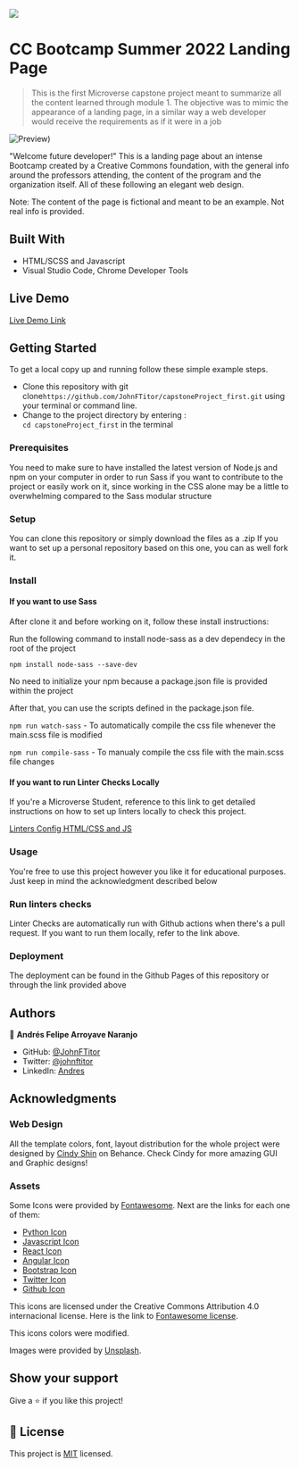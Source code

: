 ![](https://img.shields.io/badge/Microverse-blueviolet)

# CC Bootcamp Summer 2022 Landing Page

> This is the first Microverse capstone project meant to summarize all the content learned through module 1. The objective was to mimic the appearance of a landing page, in a similar way a web developer would receive the requirements as if it were in a job  

![Preview](./finalCapstonePreview.gif))

"Welcome future developer!" This is a landing page about an intense Bootcamp created by a Creative Commons foundation, with the general info around the professors attending, the content of the program and the organization itself. All of these following an elegant web design. 

Note: The content of the page is fictional and meant to be an example. Not real info is provided.

## Built With

- HTML/SCSS and Javascript
- Visual Studio Code, Chrome Developer Tools

## Live Demo

[Live Demo Link](https://johnftitor.github.io/capstoneProject_first/)


## Getting Started

To get a local copy up and running follow these simple example steps.

- Clone this repository with git clone```https://github.com/JohnFTitor/capstoneProject_first.git``` using your terminal or command line.
- Change to the project directory by entering : <br>
```cd capstoneProject_first``` in the terminal

### Prerequisites

You need to make sure to have installed the latest version of Node.js and npm on your computer in order to run Sass if you want to contribute to the project or easily work on it, since working in the CSS alone may be a little to overwhelming compared to the Sass modular structure

### Setup

You can clone this repository or simply download the files as a .zip
If you want to set up a personal repository based on this one, you can as well fork it.

### Install

#### If you want to use Sass

After clone it and before working on it, follow these install instructions:

Run the following command to install node-sass as a dev dependecy in the root of the project 

```npm install node-sass --save-dev```

No need to initialize your npm because a package.json file is provided within the project

After that, you can use the scripts defined in the package.json file. 

```npm run watch-sass``` - To automatically compile the css file whenever the main.scss file is modified

```npm run compile-sass``` - To manualy compile the css file with the main.scss file changes

#### If you want to run Linter Checks Locally

If you're a Microverse Student, reference to this link to get detailed instructions on how to set up linters locally to check this project.

[Linters Config HTML/CSS and JS](https://github.com/microverseinc/linters-config/tree/master/html-css-js)

### Usage

You're free to use this project however you like it for educational purposes. Just keep in mind the acknowledgment described below

### Run linters checks

Linter Checks are automatically run with Github actions when there's a pull request. If you want to run them locally, refer to the link above. 

### Deployment

The deployment can be found in the Github Pages of this repository or through the link provided above

## Authors

👤 **Andrés Felipe Arroyave Naranjo**

- GitHub: [@JohnFTitor](https://github.com/JohnFTitor)
- Twitter: [@johnftitor](https://twitter.com/johnftitor)
- LinkedIn: [Andres](https://www.linkedin.com/in/andresfelipe117/?locale=en_US)

## Acknowledgments

### Web Design

All the template colors, font, layout distribution for the whole project were designed by [Cindy Shin](https://www.behance.net/adagio07) on Behance. Check Cindy for more amazing GUI and Graphic designs!  

### Assets

Some Icons were provided by [Fontawesome](fontawesome.com). Next are the links for each one of them:

- [Python Icon](https://fontawesome.com/v5.15/icons/python?style=brands)
- [Javascript Icon](https://fontawesome.com/v5.15/icons/js?style=brands)
- [React Icon](https://fontawesome.com/v5.15/icons/react?style=brands)
- [Angular Icon](https://fontawesome.com/v5.15/icons/angular?style=brands)
- [Bootstrap Icon](https://fontawesome.com/v5.15/icons/bootstrap?style=brands)
- [Twitter Icon](https://fontawesome.com/v5.15/icons/twitter?style=brands)
- [Github Icon](https://fontawesome.com/v5.15/icons/github?style=brands)

This icons are licensed under the Creative Commons Attribution 4.0 internacional license. Here is the link to [Fontawesome license](https://fontawesome.com/license).

This icons colors were modified.

Images were provided by [Unsplash](https://unsplash.com/).

## Show your support

Give a ⭐️ if you like this project!

## 📝 License

This project is [MIT](./MIT.md) licensed.
